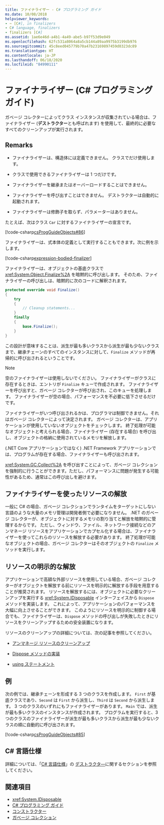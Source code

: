 ```yaml
---
title: ファイナライザー - C# プログラミング ガイド
ms.date: 10/08/2018
helpviewer_keywords:
- ~ [C#], in finalizers
- C# language, finalizers
- finalizers [C#]
ms.assetid: 1ae6e46d-a4b1-4a49-abe5-b97f53d9e049
ms.openlocfilehash: 62fc531a8064a8a5cb144a89aa9975b3199db976
ms.sourcegitcommit: 45c8eed045779b70a47b23169897459d0323dc89
ms.translationtype: HT
ms.contentlocale: ja-JP
ms.lasthandoff: 06/18/2020
ms.locfileid: "84990111"
---
```

# <a name="finalizers-c-programming-guide"></a>ファイナライザー (C# プログラミング ガイド)
ガベージ コレクターによってクラス インスタンスが収集されている場合は、ファイナライザー (**デストラクター**とも呼ばれます) を使用して、最終的に必要なすべてのクリーンアップが実行されます。  
  
## <a name="remarks"></a>Remarks  
  
- ファイナライザーは、構造体には定義できません。 クラスでだけ使用します。  
  
- クラスで使用できるファイナライザーは 1 つだけです。  
  
- ファイナライザーを継承またはオーバーロードすることはできません。  
  
- ファイナライザーを呼び出すことはできません。 デストラクターは自動的に起動されます。  
  
- ファイナライザーは修飾子を取らず、パラメーターはありません。  
  
 たとえば、次はクラス `Car` に対するファイナライザーの宣言です。
  
 [!code-csharp[csProgGuideObjects#86](~/samples/snippets/csharp/VS_Snippets_VBCSharp/csProgGuideObjects/CS/Objects.cs#86)]  

ファイナライザーは、式本体の定義として実行することもできます。次に例を示します。

[!code-csharp[expression-bodied-finalizer](../../../../samples/snippets/csharp/programming-guide/classes-and-structs/expr-bodied-destructor.cs#1)]  
  
 ファイナライザーは、オブジェクトの基底クラスで <xref:System.Object.Finalize%2A> を暗黙的に呼び出します。 そのため、ファイナライザーの呼び出しは、暗黙的に次のコードに解釈されます。  
  
```csharp  
protected override void Finalize()  
{  
    try  
    {  
        // Cleanup statements...  
    }  
    finally  
    {  
        base.Finalize();  
    }  
}  
```  
  
 この設計が意味することは、派生が最も多いクラスから派生が最も少ないクラスまで、継承チェーンのすべてのインスタンスに対して、`Finalize` メソッドが再帰的に呼び出されるということです。  
  
> [!NOTE]
> 空のファイナライザーは使用しないでください。 ファイナライザーがクラスに存在するときは、エントリが `Finalize` キューで作成されます。 ファイナライザーを呼び出すと、ガベージ コレクターが呼び出され、このキューを処理します。 ファイナライザーが空の場合、パフォーマンスを不必要に低下させるだけです。  
  
 ファイナライザーがいつ呼び出されるかは、プログラマは制御できません。それはガベージ コレクターによって決定されます。 ガベージ コレクターは、アプリケーションが使用していないオブジェクトをチェックします。 終了処理が可能なオブジェクトと考えられる場合、ファイナライザー (存在する場合) を呼び出し、オブジェクトの格納に使用されているメモリを解放します。

 (.NET Core アプリケーションではなく) .NET Framework アプリケーションでは、プログラムが存在する場合、ファイナライザーも呼び出されます。
  
 <xref:System.GC.Collect%2A> を呼び出すことによって、ガベージ コレクションを強制的に行うことができます。ただし、パフォーマンスに問題が発生する可能性があるため、通常はこの呼び出しを避けます。  
  
## <a name="using-finalizers-to-release-resources"></a>ファイナライザーを使ったリソースの解放  
 一般に C# の場合、ガベージ コレクションでランタイムをターゲットにしない言語のような大量のメモリ管理は開発者側で必要になりません。 .NET のガベージ コレクターが、オブジェクトに対するメモリの割り当てと解放を暗黙的に管理するからです。 ただし、ウィンドウ、ファイル、ネットワーク接続などのアンマネージ リソースをアプリケーションでカプセル化する場合は、ファイナライザーを使ってこれらのリソースを解放する必要があります。 終了処理が可能なオブジェクトの場合、ガベージ コレクターはそのオブジェクトの `Finalize` メソッドを実行します。
  
## <a name="explicit-release-of-resources"></a>リソースの明示的な解放  
 アプリケーションで高額な外部リソースを使用している場合、ガベージ コレクターがオブジェクトを解放する前にリソースを明示的に解放する手段を用意することが推奨されます。 リソースを解放するには、オブジェクトに必要なクリーンアップを実行する <xref:System.IDisposable> インターフェイスから `Dispose` メソッドを実装します。 これによって、アプリケーションのパフォーマンスを大幅に向上させることができます。 このようにリソースを明示的に制御する場合でも、ファイナライザーは、`Dispose` メソッドの呼び出しが失敗したときにリソースをクリーンアップするための安全装置になります。  
  
 リソースのクリーンアップの詳細については、次の記事を参照してください。  
  
- [アンマネージ リソースのクリーンアップ](../../../standard/garbage-collection/unmanaged.md)  
  
- [Dispose メソッドの実装](../../../standard/garbage-collection/implementing-dispose.md)  
  
- [using ステートメント](../../language-reference/keywords/using-statement.md)  
  
## <a name="example"></a>例  
 次の例では、継承チェーンを形成する 3 つのクラスを作成します。 `First` が基底クラスであり、`Second` は `First` から派生し、`Third` は `Second` から派生します。 3 つのクラスのいずれにもファイナライザーがあります。 `Main` では、派生が最も多いクラスのインスタンスが作成されます。 プログラムを実行すると、3 つのクラスのファイナライザーが派生が最も多いクラスから派生が最も少ないクラスの順に自動的に呼び出されます。  
  
 [!code-csharp[csProgGuideObjects#85](~/samples/snippets/csharp/VS_Snippets_VBCSharp/csProgGuideObjects/CS/Objects.cs#85)]  
  
## <a name="c-language-specification"></a>C# 言語仕様  

詳細については、「[C# 言語仕様](/dotnet/csharp/language-reference/language-specification/introduction)」の [デストラクタ―](~/_csharplang/spec/classes.md#destructors)に関するセクションを参照してください。
  
## <a name="see-also"></a>関連項目

- <xref:System.IDisposable>
- [C# プログラミング ガイド](../index.md)
- [コンストラクター](./constructors.md)
- [ガベージ コレクション](../../../standard/garbage-collection/index.md)
